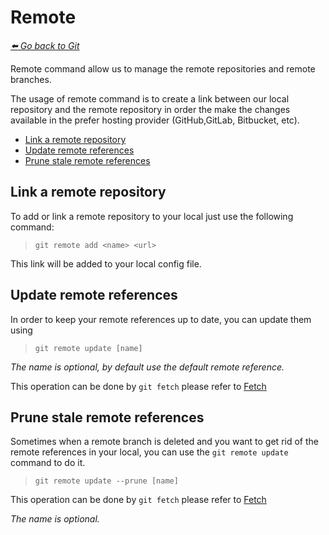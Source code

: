 # Remote 

*[:arrow_left: Go back to Git](./GIT.md)*

Remote command allow us to manage the remote repositories and remote branches.

The usage of remote command is to create a link between our local repository and the remote repository in order the make the changes available in the prefer hosting provider (GitHub,GitLab, Bitbucket, etc).

- [Link a remote repository](./REMOTE.md#link-a-remote-repository)
- [Update remote references](./REMOTE.md#update-remote-references)
- [Prune stale remote references](./REMOTE#prune-stale-remote-references)

## Link a remote repository

To add or link a remote repository to your local just use the following command:

> `git remote add <name> <url>`

This link will be added to your local config file.

## Update remote references

In order to keep your remote references up to date, you can update them using

> `git remote update [name]`

*The name is optional, by default use the default remote reference.*

This operation can be done by `git fetch` please refer to [Fetch](./FETCH.md)

## Prune stale remote references

Sometimes when a remote branch is deleted and you want to get rid of the remote references in your local, you can use the `git remote update` command to do it.

> `git remote update --prune [name]`

This operation can be done by `git fetch` please refer to [Fetch](./FETCH.md#fetch-and-prune-references)

*The name is optional.*